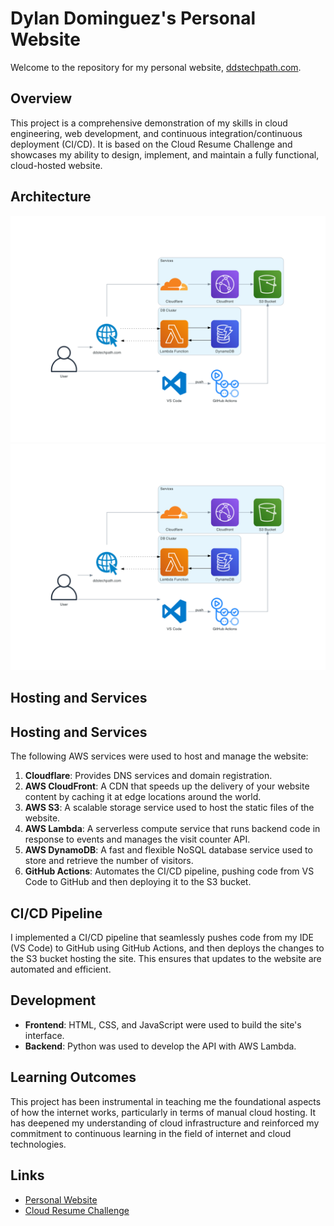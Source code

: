 

# Dylan Dominguez's Personal Website

Welcome to the repository for my personal website, [ddstechpath.com](http://ddstechpath.com).

## Overview

This project is a comprehensive demonstration of my skills in cloud engineering, web development, and continuous integration/continuous deployment (CI/CD). It is based on the Cloud Resume Challenge and showcases my ability to design, implement, and maintain a fully functional, cloud-hosted website.

## Architecture

![AWS resume system design](images/aws-cloud-cloud-resume-system-design.png)
<img src="images/aws-cloud-cloud-resume-system-design.png" alt="Project Architecture" width="600">

## Hosting and Services

## Hosting and Services

The following AWS services were used to host and manage the website:

1. **Cloudflare**: Provides DNS services and domain registration.
2. **AWS CloudFront**: A CDN that speeds up the delivery of your website content by caching it at edge locations around the world.
3. **AWS S3**: A scalable storage service used to host the static files of the website.
4. **AWS Lambda**: A serverless compute service that runs backend code in response to events and manages the visit counter API.
5. **AWS DynamoDB**: A fast and flexible NoSQL database service used to store and retrieve the number of visitors.
6. **GitHub Actions**: Automates the CI/CD pipeline, pushing code from VS Code to GitHub and then deploying it to the S3 bucket.

## CI/CD Pipeline

I implemented a CI/CD pipeline that seamlessly pushes code from my IDE (VS Code) to GitHub using GitHub Actions, and then deploys the changes to the S3 bucket hosting the site. This ensures that updates to the website are automated and efficient.

## Development

- **Frontend**: HTML, CSS, and JavaScript were used to build the site's interface.
- **Backend**: Python was used to develop the API with AWS Lambda.

## Learning Outcomes

This project has been instrumental in teaching me the foundational aspects of how the internet works, particularly in terms of manual cloud hosting. It has deepened my understanding of cloud infrastructure and reinforced my commitment to continuous learning in the field of internet and cloud technologies.

## Links

- [Personal Website](https://www.ddstechpath.com/)
- [Cloud Resume Challenge](https://cloudresumechallenge.dev/)
